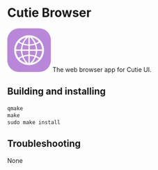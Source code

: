 # Cutie Browser
<img src="cutie-browser.svg" width="100px">
The web browser app for Cutie UI.

## Building and installing

```
qmake
make
sudo make install
```

## Troubleshooting
None
